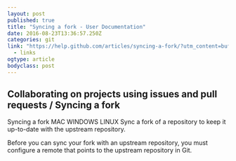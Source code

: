 ```yaml
---
layout: post 
published: true 
title: "Syncing a fork - User Documentation" 
date: 2016-08-23T13:36:57.250Z 
categories: git
link: "https://help.github.com/articles/syncing-a-fork/?utm_content=buffer4de05&utm_medium=social&utm_source=twitter.com&utm_campaign=buffer"
  - links
ogtype: article 
bodyclass: post 
---
```


## Collaborating on projects using issues and pull requests / Syncing a fork
 	
Syncing a fork
MAC WINDOWS LINUX
Sync a fork of a repository to keep it up-to-date with the upstream repository.

Before you can sync your fork with an upstream repository, you must configure a remote that points to the upstream repository in Git.